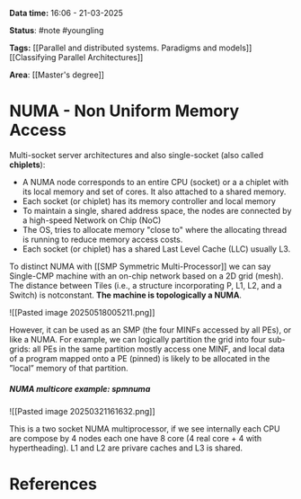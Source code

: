 **Data time:** 16:06 - 21-03-2025

**Status**: #note #youngling 

**Tags:** [[Parallel and distributed systems. Paradigms and models]] [[Classifying Parallel Architectures]]

**Area**: [[Master's degree]]
# NUMA - Non Uniform Memory Access

Multi-socket server architectures and also single-socket (also called **chiplets**):
- A NUMA node corresponds to an entire CPU (socket) or a a chiplet with its local memory and set of cores. It also attached to a shared memory.
- Each socket (or chiplet) has its memory controller and local memory
- To maintain a single, shared address space, the nodes are connected by a high-speed Network on Chip (NoC)
- The OS, tries to allocate memory "close to" where the allocating thread is running to reduce memory access costs.
- Each socket (or chiplet) has a shared Last Level Cache (LLC) usually L3.

To distinct NUMA with [[SMP Symmetric Multi-Processor]] we can say Single-CMP machine with an on-chip network based on a 2D grid (mesh). The distance between Tiles (i.e., a structure incorporating P, L1, L2, and a Switch) is notconstant. **The machine is topologically a NUMA**. 

![[Pasted image 20250518005211.png]]

However, it can be used as an SMP (the four MINFs accessed by all PEs), or like a NUMA. For example, we can logically partition the grid into four sub-grids: all PEs in the same partition mostly access one MINF, and local data of a program mapped onto a PE (pinned) is likely to be allocated in the ”local” memory of that partition.
##### NUMA multicore example: spmnuma

![[Pasted image 20250321161632.png]]

This is a two socket NUMA multiprocessor, if we see internally each CPU are compose by 4 nodes each one have 8 core (4 real core + 4 with hypertheading). L1 and L2 are privare caches and L3 is shared.
# References
